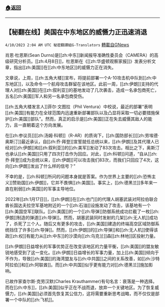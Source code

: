 ###  [:house:返回](README.md)
---


## 【秘翻在线】美国在中东地区的威慑力正迅速消退
`4/10/2023 2:04 AM UTC 秘密翻譯組G-Translators` [轉載自GNews](https://gnews.org/articles/1082124)

肖恩·杜恩斯(Sean Durns)是[[zh:中东]]新闻报导准确性委员会（CAMERA）的高级研究分析员。[[zh:4月8日]]，杜恩斯在《[[zh:华盛顿观察家报]]》发表分析文章，指出[[zh:美国]]在[[zh:中东地区]]的威慑力正在消失。

文章说，上周，[[zh:五角大楼]]宣布，将提前部署一个A-10攻击机中队到[[zh:中东地区]]，以及命令一个航母攻击群留在该地区。此前一周，[[zh:伊朗]]支持的代理人对[[zh:美国]]在[[zh:叙利亚]]的基地发动了几次袭击，造成一名承包商死亡，五名[[zh:美国]]军人和另一名承包商受伤。

[[zh:五角大楼发言人]]菲尔·文图拉（Phil Ventura）中校说，最近的部署“表明[[zh:美国]]有能力在全球范围内迅速重新部署部队以及凸显将采取一切必要措施保护[[zh:美国]]部队”。然而，真正的启示是[[zh:美国]]正在失去威慑其敌人的能力，且一直朝着这个方向发展。

在[[zh:参议员]][[zh:汤姆·科顿]]（R-AR）的质询下，[[zh:国防部长]][[zh:劳埃德·奥斯汀]]最近承认，自[[zh:乔·拜登]]宣誓就任总统以来，[[zh:伊朗]]及其代理人已经对[[zh:伊朗]]和[[zh:叙利亚]]的[[zh:美军]]发动了83次攻击。相比之下，奥斯汀也承认[[zh:美国]]只用了四次打击作为回应。对此，[[zh:科顿]]问道，“自从[[zh:乔·拜登]]成为总统以来，[[zh:伊朗]]可以攻击我们83次，而我们只回应了4次，这向[[zh:伊朗]]发出了什么样的信号？”

不幸的是，[[zh:科顿]]所问的问题本身就是答案。作为世界上主要的[[zh:恐怖主义]]赞助国[[zh:伊朗]]，它并不畏惧[[zh:美国]]。事实上，[[zh:德黑兰]]多年来一直在削弱[[zh:美国]]的军事主导地位。

2022年[[zh:1月17日]]，[[zh:伊朗]]在[[zh:也门]]的代理人胡塞武装对阿拉伯联合酋长国达夫拉空军基地附近的一个[[zh:石油]]设施发动了攻击，该基地有一个[[zh:美国空军]]联队。[[zh:美国]]的一个[[zh:导弹]]防御系统成功拦截了一枚[[zh:伊朗]]制造的弹道[[zh:导弹]]。然而，胡塞武装同时发射的几架[[zh:无人机]]成功了，杀死了三个人。随后又有更多的攻击，[[zh:美国]]建造的终端高空区域防御系统挡住了许多[[zh:导弹]]。然而，[[zh:伊朗]]的[[zh:导弹]]和[[zh:无人机]]使得该政[[zh:权]]有能力从[[zh:中东]]的沙漠向[[zh:乌克兰]]森[[zh:林地]]区投射力量。

[[zh:伊朗]]日益增长的军事优势正在改变该地区的力量平衡，[[zh:美国]]的盟友敏锐地感受到了这一变化。[[zh:伊朗]]日益增长的军事力量，加上[[zh:美国]]倾向于不作为，导致[[zh:美国]]的海湾盟友与[[zh:中共国]]之间的关系改善，如[[zh:沙特阿拉伯]]和[[zh:阿联酋]]。而[[zh:中共国]]似乎更有能力对[[zh:德黑兰]]施加影响。

已故作家查尔斯·克劳汉默(Charles Krauthammer)有句名言：衰落是一种选择。而在[[zh:中东]]，[[zh:美国]]似乎正在不战而退，放弃一个关键地区。为了恢复威慑力，[[zh:美国]]必须首先恢复其公信力，这将需要重新思考战略，而不仅仅是部署一个中队的[[zh:飞机]]。
